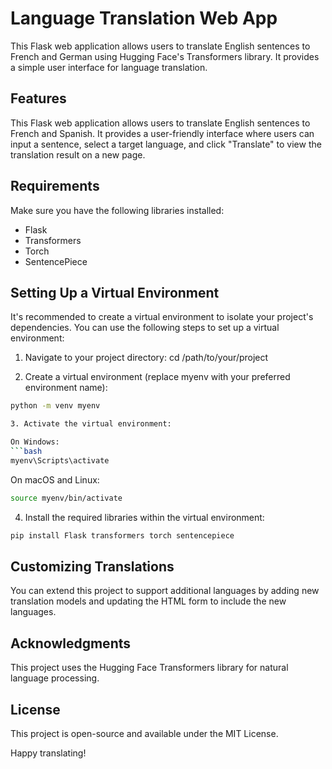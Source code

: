 # Language Translation Web App

This Flask web application allows users to translate English sentences to French and German using Hugging Face's Transformers library. It provides a simple user interface for language translation.

## Features

This Flask web application allows users to translate English sentences to French and Spanish. It provides a user-friendly interface where users can input a sentence, select a target language, and click "Translate" to view the translation result on a new page.


## Requirements

Make sure you have the following libraries installed:

- Flask
- Transformers
- Torch
- SentencePiece

## Setting Up a Virtual Environment
It's recommended to create a virtual environment to isolate your project's dependencies. You can use the following steps to set up a virtual environment:

1. Navigate to your project directory: cd /path/to/your/project

2. Create a virtual environment (replace myenv with your preferred environment name):

```bash
python -m venv myenv

3. Activate the virtual environment:

On Windows:
```bash
myenv\Scripts\activate
```

On macOS and Linux:
```bash
source myenv/bin/activate
```

4. Install the required libraries within the virtual environment:
```bash
pip install Flask transformers torch sentencepiece
```

## Customizing Translations
You can extend this project to support additional languages by adding new translation models and updating the HTML form to include the new languages.

## Acknowledgments
This project uses the Hugging Face Transformers library for natural language processing.

## License
This project is open-source and available under the MIT License.

Happy translating!
